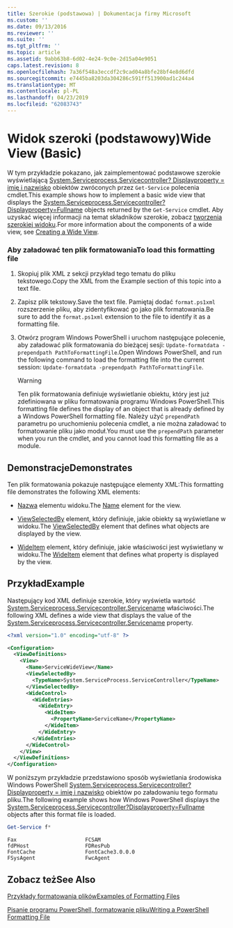 ```yaml
---
title: Szerokie (podstawowa) | Dokumentacja firmy Microsoft
ms.custom: ''
ms.date: 09/13/2016
ms.reviewer: ''
ms.suite: ''
ms.tgt_pltfrm: ''
ms.topic: article
ms.assetid: 9abb63b8-6d02-4e24-9c0e-2d15a04e9051
caps.latest.revision: 8
ms.openlocfilehash: 7a36f548a3eccdf2c9cad04a8bfe28bf4e8d6dfd
ms.sourcegitcommit: e7445ba8203da304286c591ff513900ad1c244a4
ms.translationtype: MT
ms.contentlocale: pl-PL
ms.lasthandoff: 04/23/2019
ms.locfileid: "62083743"
---
```

# <a name="wide-view-basic"></a><span data-ttu-id="a4aba-102">Widok szeroki (podstawowy)</span><span class="sxs-lookup"><span data-stu-id="a4aba-102">Wide View (Basic)</span></span>

<span data-ttu-id="a4aba-103">W tym przykładzie pokazano, jak zaimplementować podstawowe szerokie wyświetlającą [System.Serviceprocess.Servicecontroller? Displayproperty = imię i nazwisko](/dotnet/api/System.ServiceProcess.ServiceController) obiektów zwróconych przez `Get-Service` polecenia cmdlet.</span><span class="sxs-lookup"><span data-stu-id="a4aba-103">This example shows how to implement a basic wide view that displays the [System.Serviceprocess.Servicecontroller?Displayproperty=Fullname](/dotnet/api/System.ServiceProcess.ServiceController) objects returned by the `Get-Service` cmdlet.</span></span> <span data-ttu-id="a4aba-104">Aby uzyskać więcej informacji na temat składników szerokie, zobacz [tworzenia szerokiej widoku](./creating-a-wide-view.md).</span><span class="sxs-lookup"><span data-stu-id="a4aba-104">For more information about the components of a wide view, see [Creating a Wide View](./creating-a-wide-view.md).</span></span>

### <a name="to-load-this-formatting-file"></a><span data-ttu-id="a4aba-105">Aby załadować ten plik formatowania</span><span class="sxs-lookup"><span data-stu-id="a4aba-105">To load this formatting file</span></span>

1. <span data-ttu-id="a4aba-106">Skopiuj plik XML z sekcji przykład tego tematu do pliku tekstowego.</span><span class="sxs-lookup"><span data-stu-id="a4aba-106">Copy the XML from the Example section of this topic into a text file.</span></span>

2. <span data-ttu-id="a4aba-107">Zapisz plik tekstowy.</span><span class="sxs-lookup"><span data-stu-id="a4aba-107">Save the text file.</span></span> <span data-ttu-id="a4aba-108">Pamiętaj dodać `format.ps1xml` rozszerzenie pliku, aby zidentyfikować go jako plik formatowania.</span><span class="sxs-lookup"><span data-stu-id="a4aba-108">Be sure to add the `format.ps1xml` extension to the file to identify it as a formatting file.</span></span>

3. <span data-ttu-id="a4aba-109">Otwórz program Windows PowerShell i uruchom następujące polecenie, aby załadować plik formatowania do bieżącej sesji: `Update-formatdata -prependpath PathToFormattingFile`.</span><span class="sxs-lookup"><span data-stu-id="a4aba-109">Open Windows PowerShell, and run the following command to load the formatting file into the current session: `Update-formatdata -prependpath PathToFormattingFile`.</span></span>

   > [!WARNING]
   > <span data-ttu-id="a4aba-110">Ten plik formatowania definiuje wyświetlanie obiektu, który jest już zdefiniowana w pliku formatowania programu Windows PowerShell.</span><span class="sxs-lookup"><span data-stu-id="a4aba-110">This formatting file defines the display of an object that is already defined by a Windows PowerShell formatting file.</span></span> <span data-ttu-id="a4aba-111">Należy użyć `prependPath` parametru po uruchomieniu polecenia cmdlet, a nie można załadować to formatowanie pliku jako moduł.</span><span class="sxs-lookup"><span data-stu-id="a4aba-111">You must use the `prependPath` parameter when you run the cmdlet, and you cannot load this formatting file as a module.</span></span>

## <a name="demonstrates"></a><span data-ttu-id="a4aba-112">Demonstracje</span><span class="sxs-lookup"><span data-stu-id="a4aba-112">Demonstrates</span></span>

<span data-ttu-id="a4aba-113">Ten plik formatowania pokazuje następujące elementy XML:</span><span class="sxs-lookup"><span data-stu-id="a4aba-113">This formatting file demonstrates the following XML elements:</span></span>

- <span data-ttu-id="a4aba-114">[Nazwa](./name-element-for-view-format.md) elementu widoku.</span><span class="sxs-lookup"><span data-stu-id="a4aba-114">The [Name](./name-element-for-view-format.md) element for the view.</span></span>

- <span data-ttu-id="a4aba-115">[ViewSelectedBy](./viewselectedby-element-format.md) element, który definiuje, jakie obiekty są wyświetlane w widoku.</span><span class="sxs-lookup"><span data-stu-id="a4aba-115">The [ViewSelectedBy](./viewselectedby-element-format.md) element that defines what objects are displayed by the view.</span></span>

- <span data-ttu-id="a4aba-116">[WideItem](./wideitem-element-for-widecontrol-format.md) element, który definiuje, jakie właściwości jest wyświetlany w widoku.</span><span class="sxs-lookup"><span data-stu-id="a4aba-116">The [WideItem](./wideitem-element-for-widecontrol-format.md) element that defines what property is displayed by the view.</span></span>

## <a name="example"></a><span data-ttu-id="a4aba-117">Przykład</span><span class="sxs-lookup"><span data-stu-id="a4aba-117">Example</span></span>

<span data-ttu-id="a4aba-118">Następujący kod XML definiuje szerokie, który wyświetla wartość [System.Serviceprocess.Servicecontroller.Servicename](/dotnet/api/System.ServiceProcess.ServiceController.ServiceName) właściwości.</span><span class="sxs-lookup"><span data-stu-id="a4aba-118">The following XML defines a wide view that displays the value of the [System.Serviceprocess.Servicecontroller.Servicename](/dotnet/api/System.ServiceProcess.ServiceController.ServiceName) property.</span></span>

```xml
<?xml version="1.0" encoding="utf-8" ?>

<Configuration>
  <ViewDefinitions>
    <View>
      <Name>ServiceWideView</Name>
      <ViewSelectedBy>
        <TypeName>System.ServiceProcess.ServiceController</TypeName>
      </ViewSelectedBy>
      <WideControl>
        <WideEntries>
          <WideEntry>
            <WideItem>
              <PropertyName>ServiceName</PropertyName>
            </WideItem>
          </WideEntry>
        </WideEntries>
      </WideControl>
    </View>
  </ViewDefinitions>
</Configuration>
```

<span data-ttu-id="a4aba-119">W poniższym przykładzie przedstawiono sposób wyświetlania środowiska Windows PowerShell [System.Serviceprocess.Servicecontroller? Displayproperty = imię i nazwisko](/dotnet/api/System.ServiceProcess.ServiceController) obiektów po załadowaniu tego formatu pliku.</span><span class="sxs-lookup"><span data-stu-id="a4aba-119">The following example shows how Windows PowerShell displays the [System.Serviceprocess.Servicecontroller?Displayproperty=Fullname](/dotnet/api/System.ServiceProcess.ServiceController) objects after this format file is loaded.</span></span>

```powershell
Get-Service f*
```

```output
Fax                      FCSAM
fdPHost                  FDResPub
FontCache                FontCache3.0.0.0
FSysAgent                FwcAgent
```

## <a name="see-also"></a><span data-ttu-id="a4aba-120">Zobacz też</span><span class="sxs-lookup"><span data-stu-id="a4aba-120">See Also</span></span>

[<span data-ttu-id="a4aba-121">Przykłady formatowania plików</span><span class="sxs-lookup"><span data-stu-id="a4aba-121">Examples of Formatting Files</span></span>](./examples-of-formatting-files.md)

[<span data-ttu-id="a4aba-122">Pisanie programu PowerShell, formatowanie pliku</span><span class="sxs-lookup"><span data-stu-id="a4aba-122">Writing a PowerShell Formatting File</span></span>](./writing-a-powershell-formatting-file.md)
